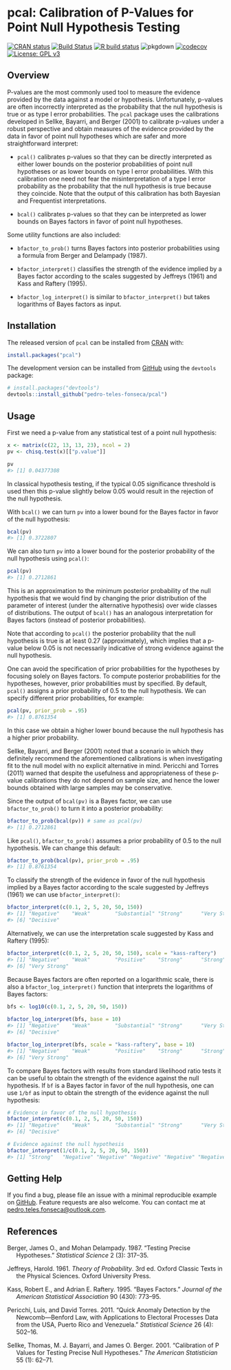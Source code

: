 
<!-- README.md is generated from README.Rmd. Please edit that file -->

# pcal: Calibration of P-Values for Point Null Hypothesis Testing

<!-- badges: start -->

[![CRAN
status](https://www.r-pkg.org/badges/version/pcal)](https://CRAN.R-project.org/package=pcal)
[![Build
Status](https://travis-ci.org/pedro-teles-fonseca/pcal.svg?branch=master)](https://travis-ci.org/pedro-teles-fonseca/pcal)
[![R build
status](https://github.com/pedro-teles-fonseca/pcal/workflows/R-CMD-check/badge.svg)](https://github.com/pedro-teles-fonseca/pcal/actions)
![pkgdown](https://github.com/pedro-teles-fonseca/pcal/workflows/pkgdown/badge.svg)
[![codecov](https://codecov.io/gh/pedro-teles-fonseca/pcal/branch/master/graph/badge.svg)](https://codecov.io/gh/pedro-teles-fonseca/pcal)
[![License: GPL
v3](https://img.shields.io/badge/License-GPLv3-blue.svg)](https://www.gnu.org/licenses/gpl-3.0)
<!-- badges: end -->

## Overview

P-values are the most commonly used tool to measure the evidence
provided by the data against a model or hypothesis. Unfortunately,
p-values are often incorrectly interpreted as the probability that the
null hypothesis is true or as type I error probabilities. The `pcal`
package uses the calibrations developed in Sellke, Bayarri, and Berger
(2001) to calibrate p-values under a robust perspective and obtain
measures of the evidence provided by the data in favor of point null
hypotheses which are safer and more straightforward interpret:

  - `pcal()` calibrates p-values so that they can be directly
    interpreted as either lower bounds on the posterior probabilities of
    point null hypotheses or as lower bounds on type I error
    probabilities. With this calibration one need not fear the
    misinterpretation of a type I error probability as the probability
    that the null hypothesis is true because they coincide. Note that
    the output of this calibration has both Bayesian and Frequentist
    interpretations.

  - `bcal()` calibrates p-values so that they can be interpreted as
    lower bounds on Bayes factors in favor of point null hypotheses.

Some utility functions are also included:

  - `bfactor_to_prob()` turns Bayes factors into posterior probabilities
    using a formula from Berger and Delampady (1987).

  - `bfactor_interpret()` classifies the strength of the evidence
    implied by a Bayes factor according to the scales suggested by
    Jeffreys (1961) and Kass and Raftery (1995).

  - `bfactor_log_interpret()` is similar to `bfactor_interpret()` but
    takes logarithms of Bayes factors as input.

## Installation

The released version of `pcal` can be installed from
[CRAN](https://CRAN.R-project.org) with:

``` r
install.packages("pcal")
```

The development version can be installed from
[GitHub](https://github.com/) using the `devtools` package:

``` r
# install.packages("devtools")
devtools::install_github("pedro-teles-fonseca/pcal")
```

## Usage

First we need a p-value from any statistical test of a point null
hypothesis:

``` r
x <- matrix(c(22, 13, 13, 23), ncol = 2)
pv <- chisq.test(x)[["p.value"]]

pv
#> [1] 0.04377308
```

In classical hypothesis testing, if the typical 0.05 significance
threshold is used then this p-value slightly below 0.05 would result in
the rejection of the null hypothesis.

With `bcal()` we can turn `pv` into a lower bound for the Bayes factor
in favor of the null hypothesis:

``` r
bcal(pv)
#> [1] 0.3722807
```

We can also turn `pv` into a lower bound for the posterior probability
of the null hypothesis using `pcal()`:

``` r
pcal(pv)
#> [1] 0.2712861
```

This is an approximation to the minimum posterior probability of the
null hypothesis that we would find by changing the prior distribution of
the parameter of interest (under the alternative hypothesis) over wide
classes of distributions. The output of `bcal()` has an analogous
interpretation for Bayes factors (instead of posterior probabilities).

Note that according to `pcal()` the posterior probability that the null
hypothesis is true is at least 0.27 (approximately), which implies that
a p-value below 0.05 is not necessarily indicative of strong evidence
against the null hypothesis.

One can avoid the specification of prior probabilities for the
hypotheses by focusing solely on Bayes factors. To compute posterior
probabilities for the hypotheses, however, prior probabilities must by
specified. By default, `pcal()` assigns a prior probability of 0.5 to
the null hypothesis. We can specify different prior probabilities, for
example:

``` r
pcal(pv, prior_prob = .95)
#> [1] 0.8761354
```

In this case we obtain a higher lower bound because the null hypothesis
has a higher prior probability.

Sellke, Bayarri, and Berger (2001) noted that a scenario in which they
definitely recommend the aforementioned calibrations is when
investigating fit to the null model with no explicit alternative in
mind. Pericchi and Torres (2011) warned that despite the usefulness and
appropriateness of these p-value calibrations they do not depend on
sample size, and hence the lower bounds obtained with large samples may
be conservative.

Since the output of `bcal(pv)` is a Bayes factor, we can use
`bfactor_to_prob()` to turn it into a posterior probability:

``` r
bfactor_to_prob(bcal(pv)) # same as pcal(pv)
#> [1] 0.2712861
```

Like `pcal()`, `bfactor_to_prob()` assumes a prior probability of 0.5 to
the null hypothesis. We can change this default:

``` r
bfactor_to_prob(bcal(pv), prior_prob = .95)
#> [1] 0.8761354
```

To classify the strength of the evidence in favor of the null hypothesis
implied by a Bayes factor according to the scale suggested by Jeffreys
(1961) we can use `bfactor_interpret()`:

``` r
bfactor_interpret(c(0.1, 2, 5, 20, 50, 150))
#> [1] "Negative"    "Weak"        "Substantial" "Strong"      "Very Strong"
#> [6] "Decisive"
```

Alternatively, we can use the interpretation scale suggested by Kass and
Raftery (1995):

``` r
bfactor_interpret(c(0.1, 2, 5, 20, 50, 150), scale = "kass-raftery")
#> [1] "Negative"    "Weak"        "Positive"    "Strong"      "Strong"     
#> [6] "Very Strong"
```

Because Bayes factors are often reported on a logarithmic scale, there
is also a `bfactor_log_interpret()` function that interprets the
logarithms of Bayes factors:

``` r
bfs <- log10(c(0.1, 2, 5, 20, 50, 150))
 
bfactor_log_interpret(bfs, base = 10)
#> [1] "Negative"    "Weak"        "Substantial" "Strong"      "Very Strong"
#> [6] "Decisive"

bfactor_log_interpret(bfs, scale = "kass-raftery", base = 10)
#> [1] "Negative"    "Weak"        "Positive"    "Strong"      "Strong"     
#> [6] "Very Strong"
```

To compare Bayes factors with results from standard likelihood ratio
tests it can be useful to obtain the strength of the evidence against
the null hypothesis. If `bf` is a Bayes factor in favor of the null
hypothesis, one can use `1/bf` as input to obtain the strength of the
evidence against the null hypothesis:

``` r
# Evidence in favor of the null hypothesis
bfactor_interpret(c(0.1, 2, 5, 20, 50, 150))
#> [1] "Negative"    "Weak"        "Substantial" "Strong"      "Very Strong"
#> [6] "Decisive"

# Evidence against the null hypothesis
bfactor_interpret(1/c(0.1, 2, 5, 20, 50, 150))
#> [1] "Strong"   "Negative" "Negative" "Negative" "Negative" "Negative"
```

## Getting Help

If you find a bug, please file an issue with a minimal reproducible
example on [GitHub](https://github.com/pedro-teles-fonseca/pcal/issues).
Feature requests are also welcome. You can contact me at
<pedro.teles.fonseca@outlook.com>.

## References

<div id="refs" class="references hanging-indent">

<div id="ref-bergerDelampady1987">

Berger, James O., and Mohan Delampady. 1987. “Testing Precise
Hypotheses.” *Statistical Science* 2 (3): 317–35.

</div>

<div id="ref-jeffreys1961">

Jeffreys, Harold. 1961. *Theory of Probability*. 3rd ed. Oxford Classic
Texts in the Physical Sciences. Oxford University Press.

</div>

<div id="ref-kass1995">

Kass, Robert E., and Adrian E. Raftery. 1995. “Bayes Factors.” *Journal
of the American Statistical Association* 90 (430): 773–95.

</div>

<div id="ref-pericchiTorres2011">

Pericchi, Luis, and David Torres. 2011. “Quick Anomaly Detection by the
Newcomb—Benford Law, with Applications to Electoral Processes Data from
the USA, Puerto Rico and Venezuela.” *Statistical Science* 26 (4):
502–16.

</div>

<div id="ref-sellke2001">

Sellke, Thomas, M. J. Bayarri, and James O. Berger. 2001. “Calibration
of P Values for Testing Precise Null Hypotheses.” *The American
Statistician* 55 (1): 62–71.

</div>

</div>
